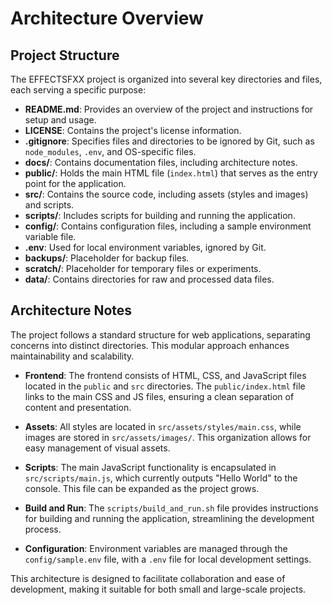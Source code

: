 # Architecture Overview

## Project Structure
The EFFECTSFXX project is organized into several key directories and files, each serving a specific purpose:

- **README.md**: Provides an overview of the project and instructions for setup and usage.
- **LICENSE**: Contains the project's license information.
- **.gitignore**: Specifies files and directories to be ignored by Git, such as `node_modules`, `.env`, and OS-specific files.
- **docs/**: Contains documentation files, including architecture notes.
- **public/**: Holds the main HTML file (`index.html`) that serves as the entry point for the application.
- **src/**: Contains the source code, including assets (styles and images) and scripts.
- **scripts/**: Includes scripts for building and running the application.
- **config/**: Contains configuration files, including a sample environment variable file.
- **.env**: Used for local environment variables, ignored by Git.
- **backups/**: Placeholder for backup files.
- **scratch/**: Placeholder for temporary files or experiments.
- **data/**: Contains directories for raw and processed data files.

## Architecture Notes
The project follows a standard structure for web applications, separating concerns into distinct directories. This modular approach enhances maintainability and scalability.

- **Frontend**: The frontend consists of HTML, CSS, and JavaScript files located in the `public` and `src` directories. The `public/index.html` file links to the main CSS and JS files, ensuring a clean separation of content and presentation.
  
- **Assets**: All styles are located in `src/assets/styles/main.css`, while images are stored in `src/assets/images/`. This organization allows for easy management of visual assets.

- **Scripts**: The main JavaScript functionality is encapsulated in `src/scripts/main.js`, which currently outputs "Hello World" to the console. This file can be expanded as the project grows.

- **Build and Run**: The `scripts/build_and_run.sh` file provides instructions for building and running the application, streamlining the development process.

- **Configuration**: Environment variables are managed through the `config/sample.env` file, with a `.env` file for local development settings.

This architecture is designed to facilitate collaboration and ease of development, making it suitable for both small and large-scale projects.